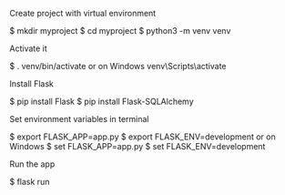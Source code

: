 
Create project with virtual environment

$ mkdir myproject
$ cd myproject
$ python3 -m venv venv

Activate it

$ . venv/bin/activate
or on Windows
venv\Scripts\activate

Install Flask

$ pip install Flask
$ pip install Flask-SQLAlchemy

Set environment variables in terminal

$ export FLASK_APP=app.py
$ export FLASK_ENV=development
or on Windows
$ set FLASK_APP=app.py
$ set FLASK_ENV=development

Run the app

$ flask run
